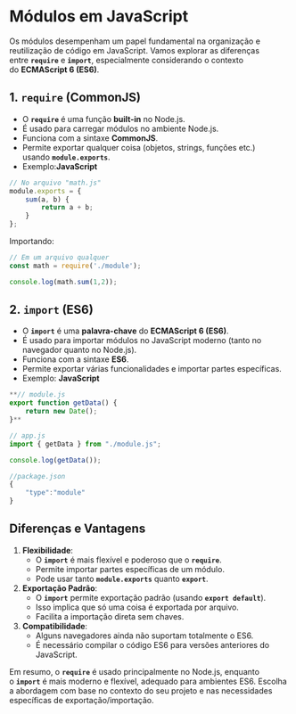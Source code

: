 # Módulos em JavaScript

Os módulos desempenham um papel fundamental na organização e reutilização de código em JavaScript. Vamos explorar as diferenças entre **`require`** e **`import`**, especialmente considerando o contexto do **ECMAScript 6 (ES6)**.

## 1. **`require`** (CommonJS)

- O **`require`** é uma função **built-in** no Node.js.
- É usado para carregar módulos no ambiente Node.js.
- Funciona com a sintaxe **CommonJS**.
- Permite exportar qualquer coisa (objetos, strings, funções etc.) usando **`module.exports`**.
- Exemplo:**JavaScript**

```jsx
// No arquivo "math.js"
module.exports = {
    sum(a, b) {
        return a + b;
    }
};
```

Importando:

```jsx
// Em um arquivo qualquer
const math = require('./module');

console.log(math.sum(1,2));
```

## 2. **`import`** (ES6)

- O **`import`** é uma **palavra-chave** do **ECMAScript 6 (ES6)**.
- É usado para importar módulos no JavaScript moderno (tanto no navegador quanto no Node.js).
- Funciona com a sintaxe **ES6**.
- Permite exportar várias funcionalidades e importar partes específicas.
- Exemplo: **JavaScript**

```jsx
**// module.js
export function getData() {
    return new Date();
}**
```

```jsx
// app.js
import { getData } from "./module.js";

console.log(getData());
```

```jsx
//package.json
{
    "type":"module"
}
```

## Diferenças e Vantagens

1. **Flexibilidade**:
    - O **`import`** é mais flexível e poderoso que o **`require`**.
    - Permite importar partes específicas de um módulo.
    - Pode usar tanto **`module.exports`** quanto **`export`**.
2. **Exportação Padrão**:
    - O **`import`** permite exportação padrão (usando **`export default`**).
    - Isso implica que só uma coisa é exportada por arquivo.
    - Facilita a importação direta sem chaves.
3. **Compatibilidade**:
    - Alguns navegadores ainda não suportam totalmente o ES6.
    - É necessário compilar o código ES6 para versões anteriores do JavaScript.

Em resumo, o **`require`** é usado principalmente no Node.js, enquanto o **`import`** é mais moderno e flexível, adequado para ambientes ES6. Escolha a abordagem com base no contexto do seu projeto e nas necessidades específicas de exportação/importação.
